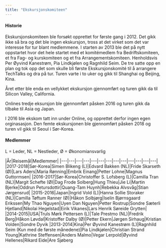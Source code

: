 ```yaml
---
title: "Ekskursjonskomiteen"
---
```


#### Historie

Ekskursjonskomiteen ble forsøkt opprettet for første gang i 2012. Det gikk ikke så bra og det ble ingen ekskursjon, tross at det virket som det var interesse for tur blant medlemmene. I starten av 2013 ble det på nytt oppstartet hvor det hele startet med et komitémedlem fra Bedriftskomiteen, et fra Fag- og kurskomiteen og et fra Arrangementskomiteen. Henholdsvis Per Øyvind Kanestrøm, Pia Lindkjølen og Ragnhild Seim. De tre satte opp en plan og tok opp det som skulle bli første Ekskursjonskomité til å arrangere TechTalks og dra på tur. Turen varte i to uker og gikk til Shanghai og Beijing, Kina. 

Året etter ble enda en vellykket ekskursjon gjennomført og turen gikk da til Silicon Valley, California. 

Onlines tredje eksursjon ble gjennomført påsken 2016 og turen gikk da tilbake til Asia og Japan. 

I 2016 ble ekskom tatt inn under Online, og opprettet derfor ingen egen orginasasjon. Den femte ekskursjonen ble gjennomført påsken 2018 og turen vil gikk til Seoul i Sør-Korea.


#### Medlemmer

L = Leder, NL = Nestleder, Ø = Økonomiansvarlig

|År|Reisemål|Medlemmer|
|---|---|---|---|---|---|---|---|---|---|---|---|---|
|2017-2018|Sør-Korea|Simen Blikeng (L)|Edvard Bakken (NL)|Fride Skarseth (Ø)|Lars Aders|Maria Rønning|Embrik Einang|Petter Lohne|Magnus Guttormsen|
|2016-2017|Sør-Korea|Christoffer S. Lofsberg (L)|Camilla Tran (NL)|Margit Schefte (Ø)|Dag Frode Solberg|Hung Thieu|Jie Li|Martin Bjerke|Oddrun Petursdottir|Quang-Tam Huynh|Rebekka Alvsvåg|Stian Jørgensrud|
|2015-2016|Japan|Ingrid Vold (L)|Hanna Sollie Storaker (NL)|Camilla Tøftum Ranner (Ø)|Håkon Solbjørg|Iselin Bjørnsgaard Erikssen|My Thao Nguyen|Uyen Dan Nguyen|Petter Rostrup|Sondre Sæterli Hjetland|Nikolai Hegelstad|Eirik Vikanes|Lars Henrik Søreide Grytten|
|2014-2015|USA|Truls Mørk Pettersen (L)|Tale Prestmo (NL)|Fredrik Berg|Håkon Løvdal|Kristoffer Dalby (Ø)|Petter Ekern|Jørgen Sirhaug|Kristian Volden|Sondre Dyvik
|2013-2014|Kina|Per Øyvind Kanestrøm (L)|Ragnhild Seim (Kun med de første månedene)|Pia Lindkjølen|Christian Strand Young|Kathrine Steffensen|Anders Malmo|Vegar Lerpold|Øyvind Hellenes|Rikard Eide|Are Sjøberg